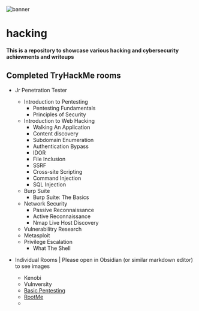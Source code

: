 ![banner](https://user-images.githubusercontent.com/86152883/234111065-15c965b6-d7cb-4428-a5ca-bf51bed480af.png)

# hacking

#### This is a repository to showcase various hacking and cybersecurity achievments and writeups

## Completed TryHackMe rooms
- Jr Penetration Tester
    - Introduction to Pentesting
        - Pentesting Fundamentals
        - Principles of Security
    - Introduction to Web Hacking
        - Walking An Application
        - Content discovery
        - Subdomain Enumeration
        - Authentication Bypass
        - IDOR
        - File Inclusion
        - SSRF
        - Cross-site Scripting
        - Command Injection
        - SQL Injection
    - Burp Suite
        - Burp Suite: The Basics 
    - Network Security
        - Passive Reconnaissance
        - Active Reconnaissance
        - Nmap Live Host Discovery
    - Vulnerabilitry Research
    - Metasploit
    - Privilege Escalation
        - What The Shell

- Individual Rooms | Please open in Obsidian (or similar markdown editor) to see images
    - Kenobi
    - Vulnversity
    - [Basic Pentesting](https://github.com/pwn4d/hacking/tree/main/thm/Basic%20Pentesting)
    - [RootMe](https://github.com/pwn4d/hacking/tree/main/thm/root%20me)
    - 
